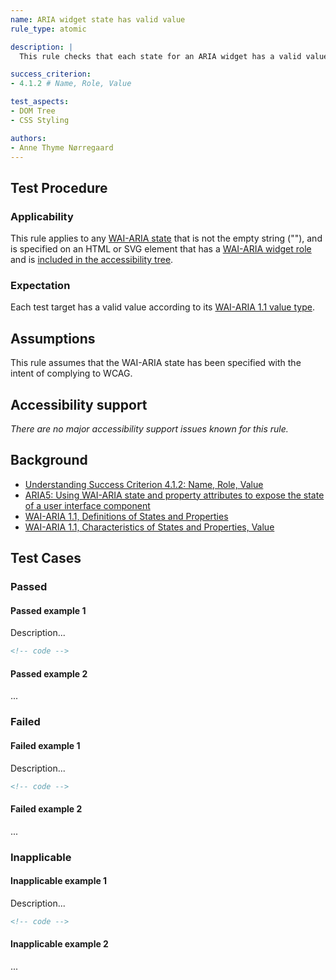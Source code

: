 ```yaml
---
name: ARIA widget state has valid value
rule_type: atomic

description: |
  This rule checks that each state for an ARIA widget has a valid value.

success_criterion:
- 4.1.2 # Name, Role, Value

test_aspects:
- DOM Tree
- CSS Styling

authors:
- Anne Thyme Nørregaard
---
```


## Test Procedure

### Applicability

This rule applies to any [WAI-ARIA state](https://www.w3.org/TR/wai-aria-1.1/#dfn-state) that is not the empty string (""), and is specified on an HTML or SVG element that has a [WAI-ARIA widget role](https://www.w3.org/TR/wai-aria-1.1/#widget_roles) and is [included in the accessibility tree](#included-in-the-accessibility-tree).

### Expectation

Each test target has a valid value according to its [WAI-ARIA 1.1 value type](https://www.w3.org/TR/wai-aria-1.1/#propcharacteristic_value).

## Assumptions

This rule assumes that the WAI-ARIA state has been specified with the intent of complying to WCAG.

## Accessibility support

*There are no major accessibility support issues known for this rule.*

## Background

- [Understanding Success Criterion 4.1.2: Name, Role, Value](https://www.w3.org/WAI/WCAG21/Understanding/name-role-value.html)
- [ARIA5: Using WAI-ARIA state and property attributes to expose the state of a user interface component](https://www.w3.org/TR/2016/NOTE-WCAG20-TECHS-20161007/ARIA5)
- [WAI-ARIA 1.1, Definitions of States and Properties](https://www.w3.org/TR/wai-aria-1.1/#state_prop_def)
- [WAI-ARIA 1.1, Characteristics of States and Properties, Value](https://www.w3.org/TR/wai-aria/#propcharacteristic_value)

## Test Cases

### Passed

#### Passed example 1

Description...

```html
<!-- code -->
```

#### Passed example 2

...

### Failed

#### Failed example 1

Description...

```html
<!-- code -->
```

#### Failed example 2

...

### Inapplicable

#### Inapplicable example 1

Description...

```html
<!-- code -->
```

#### Inapplicable example 2
...
